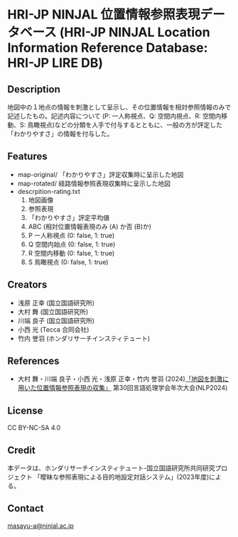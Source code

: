 # HRI-JP NINJAL 位置情報参照表現データベース (HRI-JP NINJAL Location Information Reference Database: HRI-JP LIRE DB)

## Description

地図中の１地点の情報を刺激として呈示し、その位置情報を相対参照情報のみで記述したもの。記述内容について (P: 一人称視点、Q: 空間内視点、R: 空間内移動、S: 鳥瞰視点)などの分類を人手で付与するとともに、一般の方が評定した「わかりやすさ」の情報を付与した。

## Features

- map-original/ 「わかりやすさ」評定収集時に呈示した地図
- map-rotated/ 経路情報参照表現収集時に呈示した地図
- descrpition-rating.txt
  1. 地図画像
  2. 参照表現
  3. 「わかりやすさ」評定平均値
  4. ABC (相対位置情報表現のみ (A) か否 (B)か)
  5. P 一人称視点 (0: false, 1: true)
  6. Q 空間内始点 (0: false, 1: true)
  7. R 空間内移動 (0: false, 1: true)
  8. S 鳥瞰視点 (0: false, 1: true)
  
## Creators

- 浅原 正幸 (国立国語研究所)
- 大村 舞 (国立国語研究所)
- 川端 良子 (国立国語研究所)
- 小西 光 (Tecca 合同会社)
- 竹内 誉羽 (ホンダリサーチインスティテュート)

## References

- 大村 舞・川端 良子・小西 光・浅原 正幸・竹内 誉羽 (2024)[「地図を刺激に用いた位置情報参照表現の収集」](https://www.anlp.jp/proceedings/annual_meeting/2024/pdf_dir/P5-24.pdf) 第30回言語処理学会年次大会(NLP2024)

## License

CC BY-NC-SA 4.0 

## Credit

本データは、ホンダリサーチインスティテュート-国立国語研究所共同研究プロジェクト
「曖昧な参照表現による目的地設定対話システム」(2023年度)による。

## Contact

masayu-a@ninjal.ac.jp
